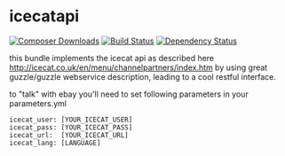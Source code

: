 icecatapi
=========
[![Composer Downloads](https://poser.pugx.org/asgoodasnu/icecatapi/d/total.png)](https://packagist.org/packages/asgoodasnu/icecatapi) [![Build Status](https://travis-ci.org/asgoodasnu/icecatapi.png?branch=master)](https://travis-ci.org/asgoodasnu/icecatapi) [![Dependency Status](https://www.versioneye.com/user/projects/5367783e051e5ca4a000014e/badge.png)](https://www.versioneye.com/user/projects/5367783e051e5ca4a000014e)

this bundle implements the icecat api as described here http://icecat.co.uk/en/menu/channelpartners/index.htm
by using great guzzle/guzzle webservice description, leading to a cool restful interface.

to "talk" with ebay you'll need to set following parameters in your parameters.yml

    icecat_user: [YOUR_ICECAT_USER]
    icecat_pass: [YOUR_ICECAT_PASS]
    icecat_url:  [YOUR_ICECAT_URL]
    icecat_lang: [LANGUAGE]
